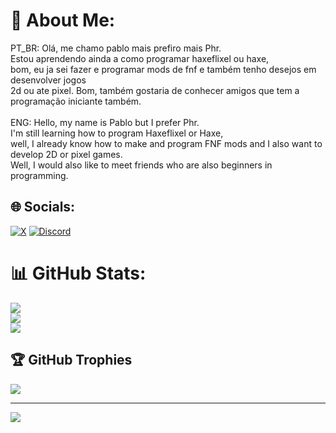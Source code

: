 # 💫 About Me:
PT_BR: Olá, me chamo pablo mais prefiro mais Phr. <br>Estou aprendendo ainda a como programar haxeflixel ou haxe,<br>bom, eu ja sei fazer e programar mods de fnf e também tenho desejos em desenvolver jogos<br>2d ou ate pixel. Bom, também gostaria de conhecer amigos que tem a programação iniciante também.<br><br>ENG: Hello, my name is Pablo but I prefer Phr.<br>I'm still learning how to program Haxeflixel or Haxe,<br>well, I already know how to make and program FNF mods and I also want to develop 2D or pixel games. <br>Well, I would also like to meet friends who are also beginners in programming.


## 🌐 Socials:
[![X](https://img.shields.io/badge/X-black.svg?logo=X&logoColor=white)](https://x.com/https://x.com/Phr10A) 
[![Discord](https://img.shields.io/badge/Discord-%237289DA.svg?logo=discord&logoColor=white)](https://discord.gg/825436932670488617)
# 📊 GitHub Stats:
![](https://github-readme-stats.vercel.app/api?username=PhrGamerBR1692&theme=shadow_blue&hide_border=true&include_all_commits=false&count_private=false)<br/>
![](https://nirzak-streak-stats.vercel.app/?user=PhrGamerBR1692&theme=shadow_blue&hide_border=true)<br/>
![](https://github-readme-stats.vercel.app/api/top-langs/?username=PhrGamerBR1692&theme=shadow_blue&hide_border=true&include_all_commits=false&count_private=false&layout=compact)

## 🏆 GitHub Trophies
![](https://github-profile-trophy.vercel.app/?username=PhrGamerBR1692&theme=shadow_blue&no-frame=false&no-bg=true&margin-w=4)

---
[![](https://visitcount.itsvg.in/api?id=PhrGamerBR1692&icon=0&color=0)](https://visitcount.itsvg.in)

<!-- Proudly created with GPRM ( https://gprm.itsvg.in ) -->
